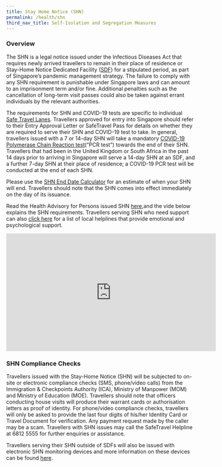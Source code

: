 ```yaml
---
title: Stay Home Notice (SHN)
permalink: /health/shn
third_nav_title: Self-Isolation and Segregation Measures
---
```


### Overview 

The SHN is a legal notice issued under the Infectious Diseases Act that requires newly arrived travellers to remain in their place of residence or Stay-Home Notice Dedicated Facility ([SDF](/health/shn/sdf)) for a stipulated period, as part of Singapore’s pandemic management strategy. The failure to comply with any SHN requirement is punishable under Singapore laws and can amount to an imprisonment term and/or fine. Additional penalties such as the cancellation of long-term visit passes could also be taken against errant individuals by the relevant authorities.

The requirements for SHN and COVID-19 tests are specific to individual [Safe Travel Lanes](/arriving/overview). Travellers approved for entry into Singapore should refer to their Entry Approval Letter or SafeTravel Pass for details on whether they are required to serve their SHN and COVID-19 test to take. In general, travellers issued with a 7 or 14-day SHN will take a mandatory [COVID-19 Polymerase Chain Reaction test](/health/covid19-tests/pcrtest)(“PCR test”) towards the end of their SHN. Travellers that had been in the United Kingdom or South Africa in the past 14 days prior to arriving in Singapore will serve a 14-day SHN at an SDF, and a further 7-day SHN at their place of residence; a COVID-19 PCR test will be conducted at the end of each SHN.

Please use the <a href="https://safetravel.ica.gov.sg/shn-calculator">SHN End Date Calculator</a> for an estimate of when your SHN will end. Travellers should note that the SHN comes into effect immediately on the day of its issuance.

Read the Health Advisory for Persons issued SHN [here](/files/MOH-Health-Advisory-SHN.pdf),and the vide below explains the SHN requirements. Travellers serving SHN who need support can also [click here](https://www.gov.sg/article/call-these-helplines-if-you-need-emptional-or-psychological-support) for a list of local helplines that provide emotional and psychological support.

<iframe width="560" height="315" src="https://www.youtube.com/embed/_iO3-H1FjgA" frameborder="0" allow="accelerometer; autoplay; clipboard-write; encrypted-media; gyroscope; picture-in-picture" allowfullscreen></iframe>



<div id="sdf"></div>

### SHN Compliance Checks

Travellers issued with the Stay-Home Notice (SHN) will be subjected to on-site or electronic compliance checks (SMS, phone/video calls) from the Immigration & Checkpoints Authority (ICA), Ministry of Manpower (MOM) and Ministry of Education (MOE). Travellers should note that officers conducting house visits will produce their warrant cards or authorisation letters as proof of identity. For phone/video compliance checks, travellers will only be asked to provide the last four digits of his/her Identity Card or Travel Document for verification. Any payment request made by the caller may be a scam. Travellers with SHN issues may call the SafeTravel Helpline at 6812 5555 for further enquiries or assistance.

Travellers serving their SHN outside of SDFs will also be issued with electronic SHN monitoring devices and more information on these devices can be found [here](/health/shn-monitoring).




